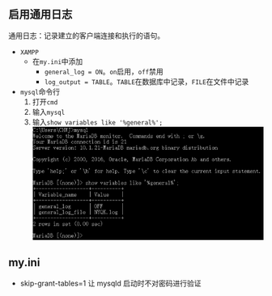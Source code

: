 ## 启用通用日志

通用日志：记录建立的客户端连接和执行的语句。

- `XAMPP`
    - 在`my.ini`中添加
        - `general_log = ON`。`on`启用，`off`禁用
        - `log_output = TABLE`。`TABLE`在数据库中记录，`FILE`在文件中记录
- `mysql`命令行
    1. 打开`cmd`
    2. 输入`mysql`
    3. 输入`show variables like '%general%';`![图1](/resource/image/2017-10-19_153239.png)

## my.ini

- skip-grant-tables=1   让 mysqld 启动时不对密码进行验证